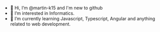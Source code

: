 - 👋 Hi, I’m @martin-k15 and I'm new to github
- 👀 I’m interested in Informatics.
- 🌱 I’m currently learning Javascript, Typescript, Angular and anything related to web development.
<!---
- 💞️ I’m looking to collaborate on ...
- 📫 How to reach me ...


martin-k15/martin-k15 is a ✨ special ✨ repository because its `README.md` (this file) appears on your GitHub profile.
You can click the Preview link to take a look at your changes.
--->

